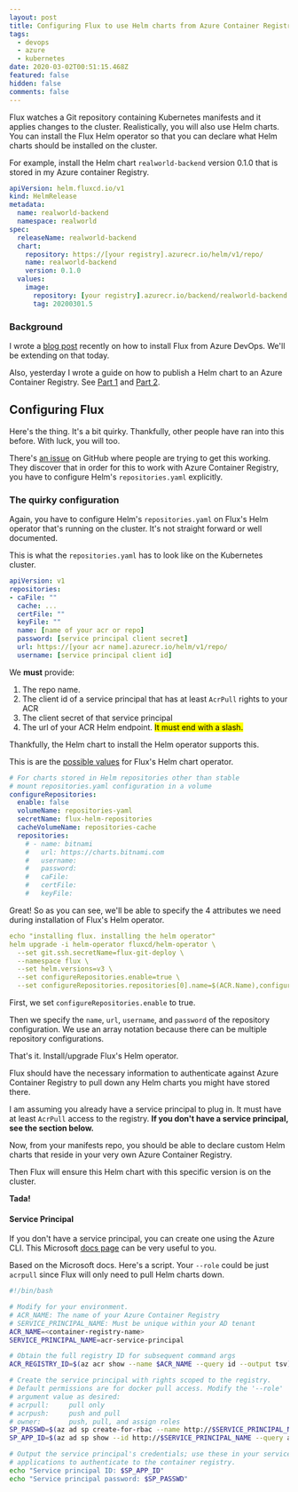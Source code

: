 ```yaml
---
layout: post
title: Configuring Flux to use Helm charts from Azure Container Registry
tags:
  - devops
  - azure
  - kubernetes
date: 2020-03-02T00:51:15.468Z
featured: false
hidden: false
comments: false
---
```

Flux watches a Git repository containing Kubernetes manifests and it applies changes to the cluster. Realistically, you will also use Helm charts. You can install the Flux Helm operator so that you can declare what Helm charts should be installed on the cluster.

<!--more--> 

For example, install the Helm chart `realworld-backend` version 0.1.0 that is stored in my Azure container Registry.

```yaml
apiVersion: helm.fluxcd.io/v1
kind: HelmRelease
metadata:
  name: realworld-backend
  namespace: realworld
spec:
  releaseName: realworld-backend
  chart:
    repository: https://[your registry].azurecr.io/helm/v1/repo/
    name: realworld-backend
    version: 0.1.0
  values:
    image:
      repository: [your registry].azurecr.io/backend/realworld-backend
      tag: 20200301.5
```

### Background

I wrote a [blog post](https://gaunacode.com/installing-fluxcd-using-azure-devops-and-helm-on-aks) recently on how to install Flux from Azure DevOps. We'll be extending on that today.

Also, yesterday I wrote a guide on how to publish a Helm chart to an Azure Container Registry. See [Part 1](https://gaunacode.com/publishing-helm-3-charts-to-azure-container-registry-using-azure-devops-part-1) and [Part 2](https://gaunacode.com/publishing-helm-3-charts-to-azure-container-registry-using-azure-devops-part-2).

## Configuring Flux

Here's the thing. It's a bit quirky. Thankfully, other people have ran into this before. With luck, you will too.

There's [an issue](https://github.com/fluxcd/flux/issues/1726) on GitHub where people are trying to get this working. They discover that in order for this to work with Azure Container Registry, you have to configure Helm's `repositories.yaml` explicitly. 

### The quirky configuration

Again, you have to configure Helm's `repositories.yaml` on Flux's Helm operator that's running on the cluster. It's not straight forward or well documented.

This is what the `repositories.yaml` has to look like on the Kubernetes cluster.

```yaml
apiVersion: v1
repositories:
- caFile: ""
  cache: ...
  certFile: ""
  keyFile: ""
  name: [name of your acr or repo]
  password: [service principal client secret]
  url: https://[your acr name].azurecr.io/helm/v1/repo/
  username: [service principal client id]
```

We **must** provide:

1. The repo name. 
2. The client id of a service principal that has at least `AcrPull` rights to your ACR
3. The client secret of that service principal
4. The url of your ACR Helm endpoint. <mark>It must end with a slash.</mark>

Thankfully, the Helm chart to install the Helm operator supports this.

This is are the [possible values](https://github.com/fluxcd/helm-operator/blob/master/chart/helm-operator/values.yaml) for Flux's Helm chart operator.

```yaml
# For charts stored in Helm repositories other than stable
# mount repositories.yaml configuration in a volume
configureRepositories:
  enable: false
  volumeName: repositories-yaml
  secretName: flux-helm-repositories
  cacheVolumeName: repositories-cache
  repositories:
    # - name: bitnami
    #   url: https://charts.bitnami.com
    #   username:
    #   password:
    #   caFile:
    #   certFile:
    #   keyFile:
```

Great! So as you can see, we'll be able to specify the 4 attributes we need during installation of Flux's Helm operator. 

```yaml
echo "installing flux. installing the helm operator"
helm upgrade -i helm-operator fluxcd/helm-operator \
  --set git.ssh.secretName=flux-git-deploy \
  --namespace flux \
  --set helm.versions=v3 \
  --set configureRepositories.enable=true \
  --set configureRepositories.repositories[0].name=$(ACR.Name),configureRepositories.repositories[0].url=$(ACR.Url),configureRepositories.repositories[0].username=$(KubernetesServicePrincipal.ClientId),configureRepositories.repositories[0].password=$(KubernetesServicePrincipal.ClientSecret)
```

First, we set `configureRepositories.enable` to true.

Then we specify the `name`, `url`, `username`, and `password` of the repository configuration. We use an array notation because there can be multiple repository configurations.

That's it. Install/upgrade Flux's Helm operator.

Flux should have the necessary information to authenticate against Azure Container Registry to pull down any Helm charts you might have stored there.

I am assuming you already have a service principal to plug in. It must have at least `AcrPull` access to the registry. **If you don't have a service principal, see the section below.**

Now, from your manifests repo, you should be able to declare custom Helm charts that reside in your very own Azure Container Registry.

Then Flux will ensure this Helm chart with this specific version is on the cluster.

**Tada!**

#### Service Principal

If you don't have a service principal, you can create one using the Azure CLI. This Microsoft [docs page](https://docs.microsoft.com/en-us/azure/container-registry/container-registry-auth-service-principal#create-a-service-principal) can be very useful to you.

Based on the Microsoft docs. Here's a script. Your `--role` could be just `acrpull` since Flux will only need to pull Helm charts down.

```bash
#!/bin/bash

# Modify for your environment.
# ACR_NAME: The name of your Azure Container Registry
# SERVICE_PRINCIPAL_NAME: Must be unique within your AD tenant
ACR_NAME=<container-registry-name>
SERVICE_PRINCIPAL_NAME=acr-service-principal

# Obtain the full registry ID for subsequent command args
ACR_REGISTRY_ID=$(az acr show --name $ACR_NAME --query id --output tsv)

# Create the service principal with rights scoped to the registry.
# Default permissions are for docker pull access. Modify the '--role'
# argument value as desired:
# acrpull:     pull only
# acrpush:     push and pull
# owner:       push, pull, and assign roles
SP_PASSWD=$(az ad sp create-for-rbac --name http://$SERVICE_PRINCIPAL_NAME --scopes $ACR_REGISTRY_ID --role acrpull --query password --output tsv)
SP_APP_ID=$(az ad sp show --id http://$SERVICE_PRINCIPAL_NAME --query appId --output tsv)

# Output the service principal's credentials; use these in your services and
# applications to authenticate to the container registry.
echo "Service principal ID: $SP_APP_ID"
echo "Service principal password: $SP_PASSWD"
```
